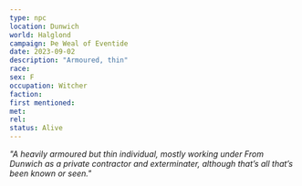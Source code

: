 ```yaml
---
type: npc
location: Dunwich
world: Halglond
campaign: Þe Weal of Eventide 
date: 2023-09-02
description: "Armoured, thin"
race: 
sex: F
occupation: Witcher
faction:
first mentioned:
met:
rel: 
status: Alive
---
```

*"A heavily armoured but thin individual, mostly working under From Dunwich as a private contractor and exterminater, although that’s all that’s been known or seen."*